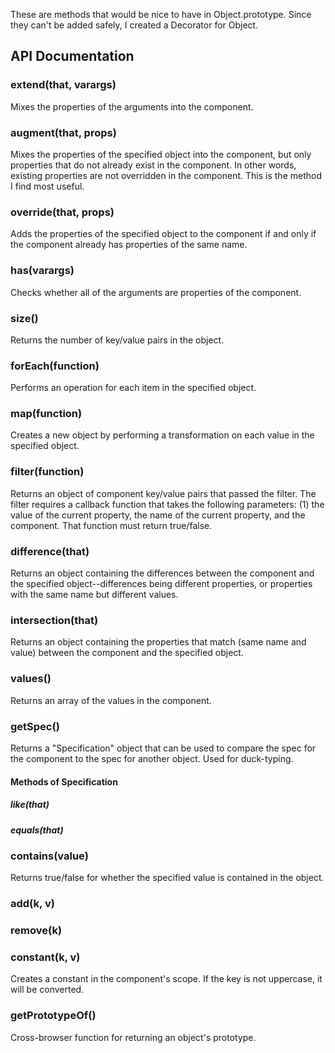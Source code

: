 These are methods that would be nice to have in Object.prototype.  Since they can't be added safely, I created a Decorator for Object.

## API Documentation
### extend(that, varargs)
Mixes the properties of the arguments into the component.

### augment(that, props)
Mixes the properties of the specified object into the component, but only properties that do not already
exist in the component.  In other words, existing properties are not overridden in the component.  This is the 
method I find most useful.

### override(that, props)
Adds the properties of the specified object to the component if and only if the component already
has properties of the same name.

### has(varargs)
Checks whether all of the arguments are properties of the component.

### size()
Returns the number of key/value pairs in the object.

### forEach(function)
Performs an operation for each item in the specified object.

### map(function)
Creates a new object by performing a transformation on each value in the specified object.

### filter(function)
Returns an object of component key/value pairs that passed the filter.  The filter requires a callback
function that takes the following parameters:  (1) the value of the current property, the name of the
current property, and the component.  That function must return true/false.

### difference(that)
Returns an object containing the differences between the component and the specified object--differences
being different properties, or properties with the same name but different values.

### intersection(that)
Returns an object containing the properties that match (same name and value) between the component and
the specified object.

### values()
Returns an array of the values in the component.

### getSpec()
Returns a "Specification" object that can be used to compare the spec for the component to
the spec for another object.  Used for duck-typing.

#### Methods of Specification
##### like(that)
##### equals(that) 

### contains(value)
Returns true/false for whether the specified value is contained in the object.

### add(k, v)

### remove(k)

### constant(k, v)
Creates a constant in the component's scope.  If the key is not uppercase, it will be converted.

### getPrototypeOf()
Cross-browser function for returning an object's prototype.
